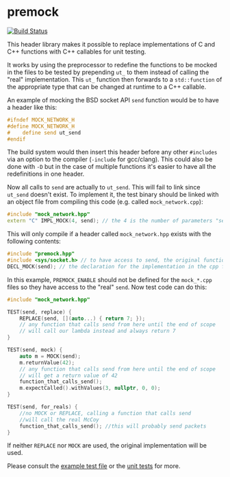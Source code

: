 premock
=======

[![Build Status](https://travis-ci.org/atilaneves/premock.png?branch=master)](https://travis-ci.org/atilaneves/premock)

This header library makes it possible to replace implementations of C
and C++ functions with C++ callables for unit testing.

It works by using the preprocessor to redefine the functions to be
mocked in the files to be tested by prepending `ut_` to them instead
of calling the "real" implementation. This `ut_` function then
forwards to a `std::function` of the appropriate type that can be
changed at runtime to a C++ callable.

An example of mocking the BSD socket API `send` function would be to
have a header like this:


```c
#ifndef MOCK_NETWORK_H
#define MOCK_NETWORK_H
#    define send ut_send
#endif
```

The build system would then insert this header before any other
`#includes` via an option to the compiler (`-include` for gcc/clang).
This could also be done with `-D` but in the case of multiple
functions it's easier to have all the redefinitions in one header.

Now all calls to `send` are actually to `ut_send`. This will fail to
link since `ut_send` doesn't exist. To implement it, the test binary
should be linked with an object file from compiling this code
(e.g. called `mock_network.cpp`):

```c++
#include "mock_network.hpp"
extern "C" IMPL_MOCK(4, send); // the 4 is the number of parameters "send" takes
```

This will only compile if a header called `mock_network.hpp` exists with the
following contents:

```c++
#include "premock.hpp"
#include <sys/socket.h> // to have access to send, the original function
DECL_MOCK(send); // the declaration for the implementation in the cpp file
```

In this example, `PREMOCK_ENABLE` should not be defined for the
`mock_*.cpp` files so they have access to the "real" `send`.  Now
test code can do this:

```c++
#include "mock_network.hpp"

TEST(send, replace) {
    REPLACE(send, [](auto...) { return 7; });
    // any function that calls send from here until the end of scope
    // will call our lambda instead and always return 7
}

TEST(send, mock) {
    auto m = MOCK(send);
    m.returnValue(42);
    // any function that calls send from here until the end of scope
    // will get a return value of 42
    function_that_calls_send();
    m.expectCalled().withValues(3, nullptr, 0, 0);
}

TEST(send, for_reals) {
    //no MOCK or REPLACE, calling a function that calls send
    //will call the real McCoy
    function_that_calls_send(); //this will probably send packets
}
```

If neither `REPLACE` nor `MOCK` are used, the original implementation
will be used.

Please consult the [example test file](example/test/test.cpp) or
the [unit tests](tests) for more.
